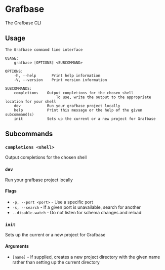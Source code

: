 # Grafbase

The Grafbase CLI

## Usage

```
The Grafbase command line interface

USAGE:
    grafbase [OPTIONS] <SUBCOMMAND>

OPTIONS:
    -h, --help       Print help information
    -V, --version    Print version information

SUBCOMMANDS:
    completions    Output completions for the chosen shell
                       To use, write the output to the appropriate location for your shell
    dev            Run your grafbase project locally
    help           Print this message or the help of the given subcommand(s)
    init           Sets up the current or a new project for Grafbase
```

## Subcommands

### `completions <shell>`

Output completions for the chosen shell

### `dev`

Run your grafbase project locally

#### Flags

- `-p, --port <port>` - Use a specific port
- `-s, --search` - If a given port is unavailable, search for another
- `--disable-watch` - Do not listen for schema changes and reload

### `init`

Sets up the current or a new project for Grafbase

#### Arguments

- `[name]` - If supplied, creates a new project directory with the given name rather than setting up the current directory
